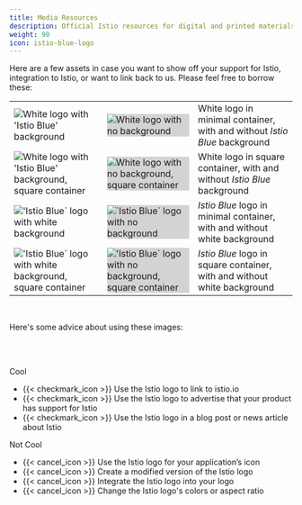 ```yaml
---
title: Media Resources
description: Official Istio resources for digital and printed materials.
weight: 90
icon: istio-blue-logo
---
```


Here are a few assets in case you want to show off your support for Istio, integration to Istio, or want to link back to
us. Please feel free to borrow these:

<div class="media-resources container-fluid">

<table>
  <tbody>
    <tr>
      <td class="logo"><img src="/img/istio-whitelogo-bluebackground-unframed.svg" alt="White logo with 'Istio Blue' background"></td>
      <td class="logo"><img style="background-color: lightgrey" src="/img/istio-whitelogo-nobackground-unframed.svg" alt="White logo with no background"></td>
      <td class="desc">
          White logo in minimal container, with and without <i>Istio Blue</i> background
      </td>
    </tr>
    <tr>
      <td class="logo"><img src="/img/istio-whitelogo-bluebackground-framed.svg" alt="White logo with 'Istio Blue' background, square container"></td>
      <td class="logo"><img style="background-color: lightgrey" src="/img/istio-whitelogo-nobackground-framed.svg" alt="White logo with no background, square container"></td>
      <td class="desc">
          White logo in square container, with and without <i>Istio Blue</i> background
      </td>
    </tr>
    <tr>
      <td class="logo"><img src="/img/istio-bluelogo-whitebackground-unframed.svg" alt="'Istio Blue` logo with white background"></td>
      <td class="logo"><img style="background-color: lightgrey" src="/img/istio-bluelogo-nobackground-unframed.svg" alt="`Istio Blue` logo with no background"></td>
      <td class="desc">
          <i>Istio Blue</i> logo in minimal container, with and without white background
      </td>
    </tr>
    <tr>
      <td class="logo"><img src="/img/istio-bluelogo-whitebackground-framed.svg" alt="'Istio Blue` logo with white background, square container"></td>
      <td class="logo"><img style="background-color: lightgrey" src="/img/istio-bluelogo-nobackground-framed.svg" alt="'Istio Blue` logo with no background, square container"></td>
      <td class="desc">
          <i>Istio Blue</i> logo in square container, with and without white background
      </td>
    </tr>
  </tbody>
</table>

<br>

Here's some advice about using these images:

<br><br>

<div class="row">
    <div class="col-12 col-lg-6">
        <div class="panel">
            <div class="title">
                <div>
                    <p>Cool</p>
                </div>
            </div>
            <div class="body">
                <ul>
                    <li>{{< checkmark_icon >}} Use the Istio logo to link to istio.io</li>
                    <li>{{< checkmark_icon >}} Use the Istio logo to advertise that your product has support for Istio</li>
                    <li>{{< checkmark_icon >}} Use the Istio logo in a blog post or news article about Istio</li>
                </ul>
            </div>
        </div>
    </div>
    <div class="col-12 col-lg-6">
        <div class="panel">
            <div class="title">
                <div>
                    <p>Not Cool</p>
                </div>
            </div>
            <div class="body">
                <ul>
                    <li>{{< cancel_icon >}} Use the Istio logo for your application’s icon</li>
                    <li>{{< cancel_icon >}} Create a modified version of the Istio logo</li>
                    <li>{{< cancel_icon >}} Integrate the Istio logo into your logo</li>
                    <li>{{< cancel_icon >}} Change the Istio logo's colors or aspect ratio</li>
                </ul>
            </div>
        </div>
    </div>
</div>
</div>
